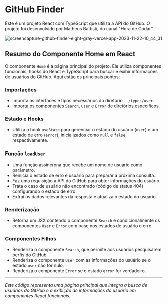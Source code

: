 # GitHub Finder

Este é um projeto React com TypeScript que utiliza a API do GitHub. O projeto foi desenvolvido por Matheus Battisti, do canal "Hora de Codar".

![screencapture-github-finder-eight-gray-vercel-app-2023-11-22-10_44_31](https://github.com/jessica-sobreira/github_finder/assets/117686537/3f6d0436-44a6-47f4-a1f6-b92fde951185)

## Resumo do Componente Home em React

O componente `Home` é a página principal do projeto. Ele utiliza componentes funcionais, hooks do React e TypeScript para buscar e exibir informações de usuários do GitHub. Aqui estão os principais pontos:

### Importações
- Importa as interfaces e tipos necessários do diretório `../types/user`.
- Importa os componentes `Search`, `User` e `Error` de diretórios específicos.

### Estado e Hooks
- Utiliza o hook `useState` para gerenciar o estado do usuário (`user`) e um estado de erro (`error`), inicializados como `null` e `false`, respectivamente.

### Função `loadUser`
- Uma função assíncrona que recebe um nome de usuário como parâmetro.
- Reinicia o estado de erro e usuário para preparar a próxima consulta.
- Faz uma requisição à API do GitHub para obter informações do usuário.
- Trata o caso de usuário não encontrado (código de status 404) configurando o estado de erro.
- Extrai os dados relevantes da resposta e atualiza o estado do usuário.

### Renderização
- Retorna um JSX contendo o componente `Search` e condicionalmente os componentes `User` e `Error` com base nos estados de usuário e erro.

### Componentes Filhos
- Renderiza o componente `Search`, que permite aos usuários pesquisarem perfis do GitHub.
- Renderiza o componente `User` com as informações do usuário se o estado `user` não for nulo.
- Renderiza o componente `Error` se o estado `error` for verdadeiro.

---

*Este código representa uma página principal que integra a busca de usuários do GitHub e a exibição de informações do usuário em componentes React funcionais.*
